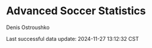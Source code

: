 # Advanced Soccer Statistics
Denis Ostroushko

<!-- gfm -->

Last successful data update: 2024-11-27 13:12:32 CST
